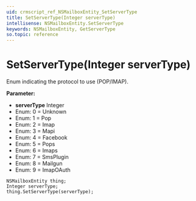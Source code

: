 ```yaml
---
uid: crmscript_ref_NSMailboxEntity_SetServerType
title: SetServerType(Integer serverType)
intellisense: NSMailboxEntity.SetServerType
keywords: NSMailboxEntity, GetServerType
so.topic: reference
---
```


# SetServerType(Integer serverType)

Enum indicating the protocol to use (POP/IMAP).

**Parameter:** 
* **serverType** Integer
* Enum: 0 = Unknown 
* Enum: 1 = Pop 
* Enum: 2 = Imap 
* Enum: 3 = Mapi 
* Enum: 4 = Facebook 
* Enum: 5 = Pops 
* Enum: 6 = Imaps 
* Enum: 7 = SmsPlugin 
* Enum: 8 = Mailgun 
* Enum: 9 = ImapOAuth 

```crmscript
NSMailboxEntity thing;
Integer serverType;
thing.SetServerType(serverType);
```

